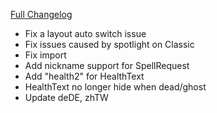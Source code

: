 [Full Changelog](https://github.com/enderneko/Cell/compare/r244-release...106ad398539e0bcb5821fa5722d2a38147c61a4d)

- Fix a layout auto switch issue
- Fix issues caused by spotlight on Classic
- Fix import
- Add nickname support for SpellRequest
- Add "health2" for HealthText
- HealthText no longer hide when dead/ghost
- Update deDE, zhTW
